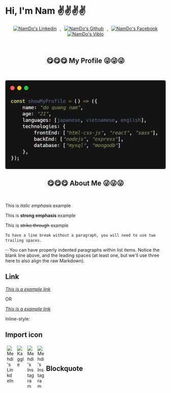 # Hi, I'm Nam ✌✌✌✌

<div align="center">
<a href="https://github.com/namdo1012">
  <img alt="NamDo's Linkedin" width="35px" src="https://upload.wikimedia.org/wikipedia/commons/thumb/e/e9/Linkedin_icon.svg/768px-Linkedin_icon.svg.png" style="padding-left: 10px; padding-right: 10px"/>
</a>
<a href="https://github.com/namdo1012">
  <img alt="NamDo's Github" width="35px" src="https://encrypted-tbn0.gstatic.com/images?q=tbn%3AANd9GcQhLNmJkx-TnTTYZISbV7dZCMAxCPO_7fZEiA&usqp=CAU" style="padding-left: 10px; padding-right: 10px" />
</a>
<a href="https://www.facebook.com/namdo1012">
  <img alt="NamDo's Facebook" width="35px" src="https://image.flaticon.com/icons/png/512/124/124010.png" style="padding-left: 10px; padding-right: 10px"/>
</a>
<a href="https://medium.com/@ashwanisng">
  <img alt="NamDo's Viblo" width="35px" src="https://image.winudf.com/v2/image1/Y29tLmZyYW1naWEudmlibG8uYW5kcm9pZC5wcm9kX2ljb25fMTU1NDM1NDAxNF8wMjI/icon.png?w=170&fakeurl=1" style="padding-left: 10px; padding-right: 10px"/>
</a>
</div>

</br>
</br>

<h2 align="center"> 😋😋😋 My Profile 😜😜😜</h2>
</br>

![alt text](img/my-profile-img-main.png "Logo Title Text 1")

<h2 align="center"> 😋😋😋 About Me 😜😜😜</h2>
</br>

This is _italic emphasis_ example

This is **strong emphasis** example

This is ~~strike through~~ example

    To have a line break without a paragraph, you will need to use two trailing spaces.

⋅⋅⋅You can have properly indented paragraphs within list items. Notice the blank line above, and the leading spaces (at least one, but we'll use three here to also align the raw Markdown).

## **Link**

[_This is a example link_](https://github.com/namdo1012 "My Github")

OR

[_This is a example link_][my github]

[my github]: https://github.com/namdo1012

Inline-style:

## **Import icon**

<a href="https://www.linkedin.com/in/mehdimabrouki/">
  <img align="left" alt="Mehdi's LinkdeIn" width="22px" style="padding:5px" src="https://cdn.jsdelivr.net/npm/simple-icons@v3/icons/linkedin.svg" />
</a>
<a href="https://www.kaggle.com/mehdimabrouki">
  <img align="left" alt="Kaggle" width="22px" style="padding:5px" src="https://cdn.jsdelivr.net/npm/simple-icons@3.1.0/icons/kaggle.svg" />
</a>
<a href="https://www.instagram.com/mabroukimehdi/">
  <img align="left" alt="Mehdi's Instagram" width="22px" style="padding:5px" src="https://cdn.jsdelivr.net/npm/simple-icons@v3/icons/instagram.svg" />
</a>
<a href="https://www.facebook.com/mehdi.mabrouki1">
  <img align="left" alt="Mehdi's Instagram" width="22px" style="padding:5px" src="https://cdn.jsdelivr.net/npm/simple-icons@v3/icons/facebook.svg" />
</a>

</br>
</br>

## **Blockquote**

